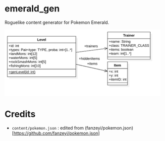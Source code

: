 # emerald_gen

Roguelike content generator for Pokemon Emerald.

![UML diagram](uml.png)

# Credits

- `content/pokemon.json` : edited from (fanzeyi/pokemon.json)[https://github.com/fanzeyi/pokemon.json]
